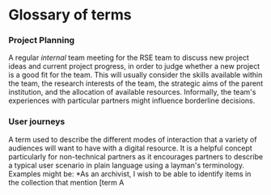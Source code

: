 
# Glossary of terms

### Project Planning
A regular *internal* team meeting for the RSE team to discuss new project ideas and current project progress, in order to judge whether a new project is a good fit for the team. This will usually consider the skills available within the team, the research interests of the team, the strategic aims of the parent institution, and the allocation of available resources. Informally, the team's experiences with particular partners might influence borderline decisions.

### User journeys
A term used to describe the different modes of interaction that a variety of audiences will want to have with a digital resource. It is a helpful concept particularly for non-technical partners as it encourages partners to describe a typical user scenario in plain language using a layman's terminology. Examples might be:
*As an archivist, I wish to be able to identify items in the collection that mention [term A
<!--stackedit_data:
eyJoaXN0b3J5IjpbLTE0MjU1NjE0MTQsLTc0Mjg2MDQxN119
-->